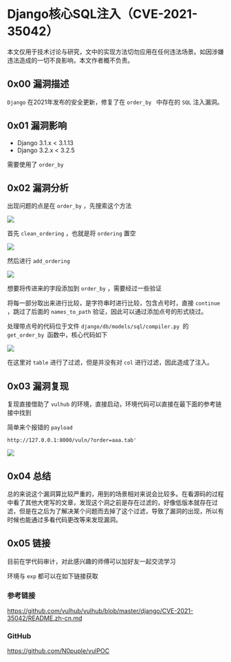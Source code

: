 # Django核心SQL注入（CVE-2021-35042）

本文仅用于技术讨论与研究，文中的实现方法切勿应用在任何违法场景。如因涉嫌违法造成的一切不良影响，本文作者概不负责。

## 0x00 漏洞描述

`Django` 在2021年发布的安全更新，修复了在 `order_by ` 中存在的 `SQL` 注入漏洞。

## 0x01 漏洞影响

- Django 3.1.x < 3.1.13
- Django 3.2.x < 3.2.5

需要使用了 `order_by ` 

## 0x02 漏洞分析

出现问题的点是在 `order_by` ，先搜索这个方法

![](https://gitee.com/N0puple/picgo/raw/master/img/20220922105526.png)

首先 `clean_ordering` ，也就是将 `ordering` 置空

![](https://gitee.com/N0puple/picgo/raw/master/img/image-20220922105747504.png)

然后进行 `add_ordering`

![](https://gitee.com/N0puple/picgo/raw/master/img/20220922105840.png)

想要将传进来的字段添加到 `order_by` ，需要经过一些验证

将每一部分取出来进行比较，是字符串时进行比较，包含点号时，直接 `continue` ，跳过了后面的 `names_to_path` 验证，因此可以通过添加点号的形式绕过。

处理带点号的代码位于文件 `django/db/models/sql/compiler.py `的 `get_order_by `函数中，核心代码如下

![](https://gitee.com/N0puple/picgo/raw/master/img/20220922162157.png)

在这里对 `table` 进行了过滤，但是并没有对 `col` 进行过滤，因此造成了注入。

## 0x03 漏洞复现

复现直接借助了 `vulhub` 的环境，直接启动，环境代码可以直接在最下面的参考链接中找到

简单来个报错的 `payload`

```
http://127.0.0.1:8000/vuln/?order=aaa.tab'
```

![](https://gitee.com/N0puple/picgo/raw/master/img/20220922163320.png)

## 0x04 总结

总的来说这个漏洞算比较严重的，用到的场景相对来说会比较多。在看源码的过程中看了其他大佬写的文章，发现这个洞之前是存在过滤的，好像低版本就存在过滤，但是在之后为了解决某个问题而去掉了这个过滤，导致了漏洞的出现，所以有时候也能通过多看代码更改等来发现漏洞。

## 0x05 链接

目前在学代码审计，对此感兴趣的师傅可以加好友一起交流学习

环境与 `exp` 都可以在如下链接获取

### 参考链接

https://github.com/vulhub/vulhub/blob/master/django/CVE-2021-35042/README.zh-cn.md

### GitHub

https://github.com/N0puple/vulPOC

